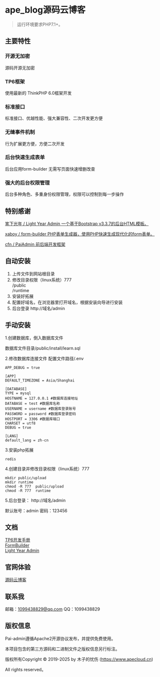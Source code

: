 ape_blog源码云博客
===============

> 运行环境要求PHP7.1+。

## 主要特性

### 开源无加密
源码开源无加密
### TP6框架
使用最新的 ThinkPHP 6.0框架开发
### 标准接口
标准接口、优越性能、强大兼容性、二次开发更方便
### 无缝事件机制
行为扩展更方便，方便二次开发
### 后台快速生成表单
后台应用form-builder 无需写页面快速增删改查
### 强大的后台权限管理
后台多种角色、多重身份权限管理，权限可以控制到每一步操作

## 特别感谢

[笔下光年 / Light Year Admin   一个基于Bootstrap v3.3.7的后台HTML模板。](https://gitee.com/yinqi/Light-Year-Admin-Template) 

[xaboy / form-builder PHP表单生成器，使用PHP快速生成现代化的form表单。](https://gitee.com/xaboy/form-builder) 

[cfn / PaiAdmin 前后端开发框架](https://gitee.com/leapy/pai) 
## 自动安装
1. 上传文件到网站根目录
2. 修改目录权限（linux系统）777  
   /public  
   /runtime
3. 安装好拓展
4. 配置好域名，在浏览器里打开域名，根据安装向导进行安装
5. 后台登录 http://域名/admin
## 手动安装

1.创建数据库，倒入数据库文件

数据库文件目录/public/install/learn.sql

2.修改数据库连接文件
配置文件路径/.env

~~~
APP_DEBUG = true

[APP]
DEFAULT_TIMEZONE = Asia/Shanghai

[DATABASE]
TYPE = mysql
HOSTNAME = 127.0.0.1 #数据库连接地址
DATABASE = test #数据库名称
USERNAME = username #数据库登录账号
PASSWORD = password #数据库登录密码
HOSTPORT = 3306 #数据库端口
CHARSET = utf8
DEBUG = true

[LANG]
default_lang = zh-cn
~~~
3.安装php拓展

~~~
redis 
~~~

4.创建目录并修改目录权限（linux系统）777

~~~
mkdir public/upload 
mkdir runtime
chmod -R 777  public/upload
chmod -R 777  runtime
~~~

5.后台登录：
http://域名/admin

默认账号：admin 密码：123456

## 文档

[TP6开发手册](https://www.kancloud.cn/manual/thinkphp6_0/content)  
[FormBuilder](http://php.form-create.com/)  
[Light Year Admin](http://www.itshubao.com/doc-lyear/lyear.html)  

## 官网体验

[源码云博客](https://blog.apecloud.cn/)  

## 联系我
邮箱：1099438829@qq.com 
QQ：1099438829  

## 版权信息

Pai-admin遵循Apache2开源协议发布，并提供免费使用。

本项目包含的第三方源码和二进制文件之版权信息另行标注。

版权所有Copyright © 2019-2025 by 木子的忧伤 (https://www.apecloud.cn)

All rights reserved。
